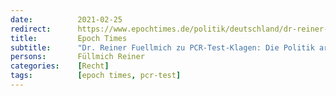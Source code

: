 ```yaml
---
date:          2021-02-25
redirect:      https://www.epochtimes.de/politik/deutschland/dr-reiner-fuellmich-zu-pcr-test-klagen-die-politik-arbeitet-mit-allen-moeglichen-taschenspielertricks-a3454126.html
title:         Epoch Times
subtitle:      "Dr. Reiner Fuellmich zu PCR-Test-Klagen: Die Politik arbeitet „mit allen möglichen Taschenspielertricks“"
persons:       Füllmich Reiner
categories:    [Recht]
tags:          [epoch times, pcr-test]
---
```

